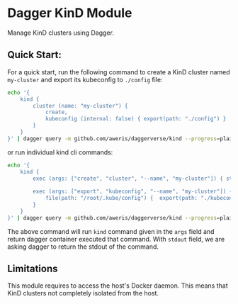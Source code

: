 # Dagger KinD Module

Manage KinD clusters using Dagger.

## Quick Start: 

For a quick start, run the following command to create a KinD cluster named `my-cluster` and export its kubeconfig to
`./config` file:
 
```bash
echo '{
    kind {
        cluster (name: "my-cluster") {
            create,
            kubeconfig (internal: false) { export(path: "./config") }
        }
    }
}' | dagger query -m github.com/aweris/daggerverse/kind --progress=plain
```

or run individual kind cli commands:

```bash
echo '{
    kind { 
        exec (args: ["create", "cluster", "--name", "my-cluster"]) { stdout }
        
        exec (args: ["export", "kubeconfig", "--name", "my-cluster"]) {
            file(path: "/root/.kube/config") {  export(path: "./kubeconfig") }
        }
    }
}' | dagger query -m github.com/aweris/daggerverse/kind --progress=plain
```

The above command will run `kind` command given in the `args` field and return dagger container executed that command. 
With `stdout` field, we are asking dagger to return the stdout of the command.

## Limitations

This module requires to access the host's Docker daemon. This means that KinD clusters not completely isolated from the
host. 